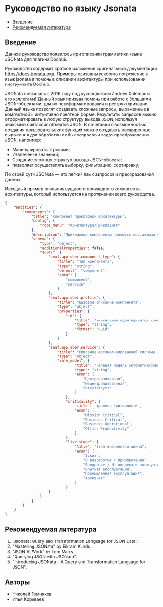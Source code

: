 Руководство по языку Jsonata
============================

- [Введение](#Jsonata-Description)
- [Рекомендуемая литература](#Jsonata-Links)


Введение
--------
Данное руководство появилось при описании грамматики языка JSONata для плагина Dochub.

Руководство содержит краткое изложение оригинальной документации https://docs.jsonata.org/.
Примеры призваны ускорить погружение в язык jsonata и помочь в описании архитектуры при использовании инструмента Dochub.

JSONata появилась в 2016 году под руководством Andrew Coleman и его коллегами!
Данный язык призван помочь при работе с большими JSON-объектами, для их переформатирования и реструктуризации.
Данный языка позволят создавать сложные запросы, выраженные в компактной и интуитивно понятной форме.
Результаты запросов можно отформатировать в любую структуру вывода JSON, используя знакомый синтаксис объектов JSON. 
В сочетании с возможностью создания пользовательских функций можно создавать расширенные выражения для обработки 
любых запросов и задач преобразования JSON, например:
 - Манипулировать строками;
 - Извлечение значений;
 - Создание сложных структур вывода JSON-объекта;
 - позволяет осуществлять выборку, фильтрацию, сортировку;

По своей сути JSONata — это легкий язык запросов и преобразования данных.

Исходный пример описания сущности прикладного компонента архитектуры, который используется на протяжении всего руководства.
```json
{
    "entities": {
        "components": {
            "title": "Компонент прикладной архитектуры",
            "config": {
                "root_menu": "Архитектура/Прикладная"
            },
            "description": "Прикладные компоненты являются составными частями прикладного сервиса",
            "schema": {
                "type": "object",
                "additionalProperties": false,
                "$defs": {
                    "seaf.app.sber.component_type": {
                        "title": "Тип компонента",
                        "type": "string",
                        "default": "component",
                        "enum": [
                            "component",
                            "service"
                        ]
                    },
                    "seaf.app.sber.profile": {
                        "title": "Базовое описание компонента",
                        "type": "object",
                        "properties": {
                            "id": {
                                "title": "Уникальный идентификатор компонента",
                                "type": "string",
                                "format": "uuid"
                            }
                        }
                    },
                    "seaf.app.sber.service": {
                        "title": "Описание автоматизированной системы (АС)",
                        "type": "object",
                        "role_model": {
                                "title": "Ролевая модель автоматизированной системы",
                                "type": "string",
                                "enum": [
                                    "Централизованная",
                                    "Нецентрализованная",
                                    "Отсутствует"
                                ]
                            },
                            "criticality": {
                                "title": "Уровень критичности",
                                "enum": [
                                    "Mission Critical",
                                    "Business Critical",
                                    "Business Operational",
                                    "Office Productivity"
                                ]
                            },
                            "live_stage": {
                                "title": "Этап жизненного цикла",
                                "enum": [
                                    "Эскиз",
                                    "В разработке / приобретение",
                                    "Внедрение / Не введена в эксплуатацию",
                                    "Опытная эксплуатация",
                                    "Промышленная эксплуатация",
                                    "Архивная"
                                ]
                            }
                    }
                }
            }
        }
    }
}
```





























Рекомендуемая литература
------------------------
1. "Jsonata: Query and Transformation Language for JSON Data".
2. "Mastering JSONata" by Bikram Kundu.
3. "JSON At Work" by Tom Marrs.
4. "Querying JSON with JSONata".
5. "Introducing JSONata – A Query and Transformation Language for JSON".

Авторы
-----
- Николай Темняков
- Илья Короваев